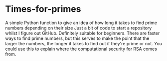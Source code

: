 # Times-for-primes
A simple Python function to give an idea of how long it takes to find prime numbers depending on their size
Just a bit of code to start a repository whilst I figure out GitHub. Definitely suitable for beginners. There are faster ways to find prime numbers, but this serves to make the point that the larger the numbers, the longer it takes to find out if they're prime or not.
You could use this to explain where the computational security for RSA comes from.
